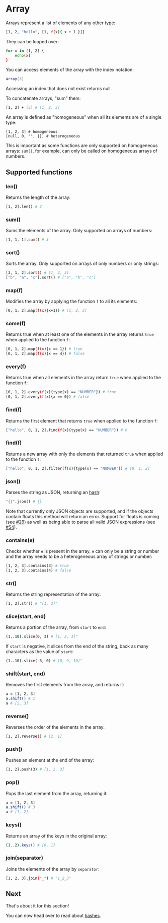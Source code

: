 # Array

Arrays represent a list of elements
of any other type:

``` bash
[1, 2, "hello", [1, f(x){ x + 1 }]]
```

They can be looped over:

``` bash
for x in [1, 2] {
    echo(x)
}
```

You can access elements of the array with the index
notation:

``` bash
array[3]
```

Accessing an index that does not exist returns null.

To concatenate arrays, "sum" them:

``` bash
[1, 2] + [3] # [1, 2, 3]
```

An array is defined as "homogeneous" when all its elements
are of a single type:

```
[1, 2, 3] # homogeneous
[null, 0, "", {}] # heterogeneous
```

This is important as some functions are only supported
on homogeneous arrays: `sum()`, for example, can only be
called on homogeneous arrays of numbers.

## Supported functions

### len()

Returns the length of the array:

``` bash
[1, 2].len() # 2
```

### sum()

Sums the elements of the array. Only supported on arrays of numbers:

``` bash
[1, 1, 1].sum() # 3
```

### sort()

Sorts the array. Only supported on arrays of only numbers
or only strings:

``` bash
[3, 1, 2].sort() # [1, 2, 3]
["b", "a", "c"].sort() # ["a", "b", "c"]
```

### map(f)

Modifies the array by applying the function `f` to all its elements:

``` bash
[0, 1, 2].map(f(x){x+1}) # [1, 2, 3]
```

### some(f)

Returns true when at least one of the elements in the array
returns `true` when applied to the function `f`:

``` bash
[0, 1, 2].map(f(x){x == 1}) # true
[0, 1, 2].map(f(x){x == 4}) # false
```

### every(f)

Returns true when all elements in the array
return `true` when applied to the function `f`:

``` bash
[0, 1, 2].every(f(x){type(x) == "NUMBER"}) # true
[0, 1, 2].every(f(x){x == 0}) # false
```

### find(f)

Returns the first element that returns `true` when applied to the function `f`:

``` bash
["hello", 0, 1, 2].find(f(x){type(x) == "NUMBER"}) # 0
```

### find(f)

Returns a new array with only the elements that returned
`true` when applied to the function `f`:

``` bash
["hello", 0, 1, 2].filter(f(x){type(x) == "NUMBER"}) # [0, 1, 2]
```

### json()

Parses the string as JSON, returning an [hash](/types/hash):

``` bash
"{}".json() # {}
```

Note that currently only JSON objects are supported,
and if the objects contain floats this method will
return an error. Support for floats is coming (see [#29](https://github.com/abs-lang/abs/issues/29))
as well as being able to parse all valid JSON expressions (see [#54](https://github.com/abs-lang/abs/issues/54)).

### contains(e)

Checks whether `e` is present in the array. `e` can only be
a string or number and the array needs to be a heterogeneous array
of strings or number:

``` bash
[1, 2, 3].contains(3) # true
[1, 2, 3].contains(4) # false
```

### str()

Returns the string representation of the array:

``` bash
[1, 2].str() # "[1, 2]"
```

### slice(start, end)

Returns a portion of the array, from `start` to `end`:

``` bash
(1..10).slice(0, 3) # [1, 2, 3]"
```

If `start` is negative, it slices from the end of the string,
back as many characters as the value of `start`:

``` bash
(1..10).slice(-3, 0) # [8, 9, 10]"
```

### shift(start, end)

Removes the first elements from the array, and returns it:

``` bash
a = [1, 2, 3]
a.shift() # 1
a # [2, 3]
```

### reverse()

Reverses the order of the elements in the array:

``` bash
[1, 2].reverse() # [2, 1]
```

### push()

Pushes an element at the end of the array:

``` bash
[1, 2].push(3) # [1, 2, 3]
```

### pop()

Pops the last element from the array, returning it:

``` bash
a = [1, 2, 3]
a.shift() # 3
a # [1, 2]
```

### keys()

Returns an array of the keys in the original array:

``` bash
(1..2).keys() # [0, 1]
```

### join(separator)

Joins the elements of the array by `separator`:

``` bash
[1, 2, 3].join("_") # "1_2_3"
```

## Next

That's about it for this section!

You can now head over to read about [hashes](/types/hash).